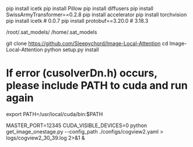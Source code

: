 pip install icetk
pip install Pillow
pip install diffusers
pip install SwissArmyTransformer==0.2.8
pip install accelerator
pip install torchvision
pip install icetk # 0.0.7
pip install protobuf==3.20.0 # 3.18.3

/root/.sat_models/
/home/.sat_models

git clone https://github.com/Sleepychord/Image-Local-Attention
cd Image-Local-Attention
python setup.py install

# If error (cusolverDn.h) occurs, please include PATH to cuda and run again
export PATH=/usr/local/cuda/bin:$PATH

MASTER_PORT=12345 CUDA_VISIBLE_DEVICES=0 python get_image_onestage.py --config_path ./configs/cogview2.yaml > logs/cogview2_30_39.log 2>&1 &
